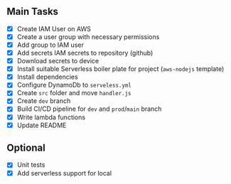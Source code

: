 ## Main Tasks

- [x] Create IAM User on AWS
- [x] Create a user group with necessary permissions
- [x] Add group to IAM user
- [x] Add secrets IAM secrets to repository (github)
- [x] Download secrets to device
- [x] Install suitable Serverless boiler plate for project (`aws-nodejs` template)
- [x] Install dependencies
- [x] Configure DynamoDb to `serveless.yml`
- [x] Create `src` folder and move `handler.js`
- [x] Create `dev` branch
- [x] Build CI/CD pipeline for `dev` and `prod`/`main` branch
- [x] Write lambda functions
- [x] Update README

## Optional

- [x] Unit tests
- [x] Add serverless support for local